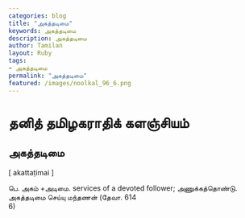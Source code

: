 ```yaml
---  
categories: blog  
title: "அகத்தடிமை"
keywords: அகத்தடிமை  
description: அகத்தடிமை
author: Tamilan  
layout: Ruby  
tags:     
- அகத்தடிமை
permalink: "அகத்தடிமை"  
featured: /images/noolkal_96_6.png  
--- 
```

# தனித் தமிழகராதிக் களஞ்சியம்
## அகத்தடிமை

[ akattaṭimai ]  
  
பெ. அகம் +அடிமை. services of a devoted follower; அணுக்கத்தொண்டு. அகத்தடிமை செய்யு மந்தணன் (தேவா. 614  
6)